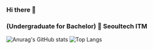 ### Hi there 👋
### (Undergraduate for Bachelor) 🏫 Seoultech ITM 


![Anurag's GitHub stats](https://github-readme-stats.vercel.app/api?username=MelonChicken&show_icons=true&theme=gruvbox)
![Top Langs](https://github-readme-stats.vercel.app/api/top-langs/?username=MelonChicken&layout=donut&theme=holi)
